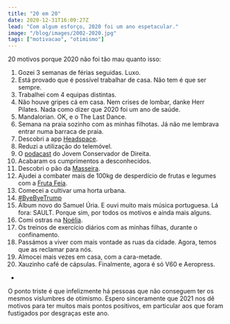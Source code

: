 ```yaml
---
title: "20 em 20"
date: 2020-12-31T16:09:27Z
lead: "Com algum esforço, 2020 foi um ano espetacular."
image: "/blog/images/2002-2020.jpg"
tags: ["motivacao", "otimismo"]
---
```

20 motivos porque 2020 não foi tão mau quanto isso:

1. Gozei 3 semanas de férias seguidas. Luxo.
2. Está provado que é possível trabalhar de casa. Não tem é que ser sempre.
3. Trabalhei com 4 equipas distintas.
4. Não houve gripes cá em casa. Nem crises de lombar, danke Herr Pilates. Nada como dizer que 2020 foi um ano de saúde.
5. Mandalorian. OK, e o The Last Dance.
6. Semana na praia sozinho com as minhas filhotas. Já não me lembrava entrar numa barraca de praia.
7. Descobri a app [Headspace](https://www.headspace.com).
8. Reduzi a utilização do telemóvel.
9. O [podacast](https://podcasts.apple.com/gb/podcast/jovem-conservador-de-direita/id1364259693) do Jovem Conservador de Direita.
10. Acabaram os cumprimentos a desconhecidos.
11. Descobri o pão da [Masseira](https://www.facebook.com/masseirapadaria/).
12. Ajudei a combater mais de 100kg de desperdício de frutas e legumes com a [Fruta Feia](https://frutafeia.pt/).
13. Comecei a cultivar uma horta urbana.
14. [#ByeByeTrump](https://twitter.com/search?q=%23byebyetrump)
15. Álbum novo do Samuel Úria. E ouvi muito mais música portuguesa. Lá fora: SAULT. Porque sim, por todos os motivos e ainda mais alguns.
16. Comi ostras na [Noélia](https://pt-pt.facebook.com/noeliaejeronimorestaurante/).
17. Os treinos de exercício diários com as minhas filhas, durante o confinamento.
18. Passámos a viver com mais vontade as ruas da cidade. Agora, temos que as reclamar para nós.
19. Almocei mais vezes em casa, com a cara-metade.
20. Xauzinho café de cápsulas. Finalmente, agora é só V60 e Aeropress.
-
O ponto triste é que infelizmente há pessoas que não conseguem ter os mesmos vislumbres de otimismo. Espero sinceramente que 2021 nos dê motivos para ter muitos mais pontos positivos, em particular aos que foram fustigados por desgraças este ano.